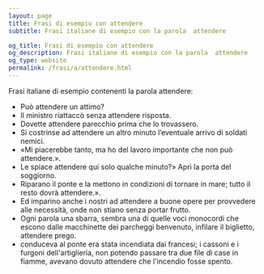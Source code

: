 ```yaml
---
layout: page
title: Frasi di esempio con attendere 
subtitle: Frasi italiane di esempio con la parola  attendere

og_title: Frasi di esempio con attendere 
og_description: Frasi italiane di esempio con la parola  attendere
og_type: website
permalink: /frasi/a/attendere.html
---
```


Frasi italiane di esempio contenenti la parola attendere:


- Può attendere un attimo?
- Il ministro riattaccò senza attendere risposta.
- Dovette attendere parecchio prima che lo trovassero.
- Si costrinse ad attendere un altro minuto l’eventuale arrivo di soldati nemici.
- «Mi piacerebbe tanto, ma ho del lavoro importante che non può attendere.».
- Le spiace attendere qui solo qualche minuto?» Aprì la porta del soggiorno.
- Riparano il ponte e la mettono in condizioni di tornare in mare; tutto il resto dovrà attendere.».
- Ed imparino anche i nostri ad attendere a buone opere per provvedere alle necessità, onde non stiano senza portar frutto.
- Ogni parola una sbarra, sembra una di quelle voci monocordi che escono dalle macchinette dei parcheggi benvenuto, infilare il biglietto, attendere prego.
- conduceva al ponte era stata incendiata dai francesi; i cassoni e i furgoni dell'artiglieria, non potendo passare tra due file di case in fiamme, avevano dovuto attendere che l'incendio fosse spento.
